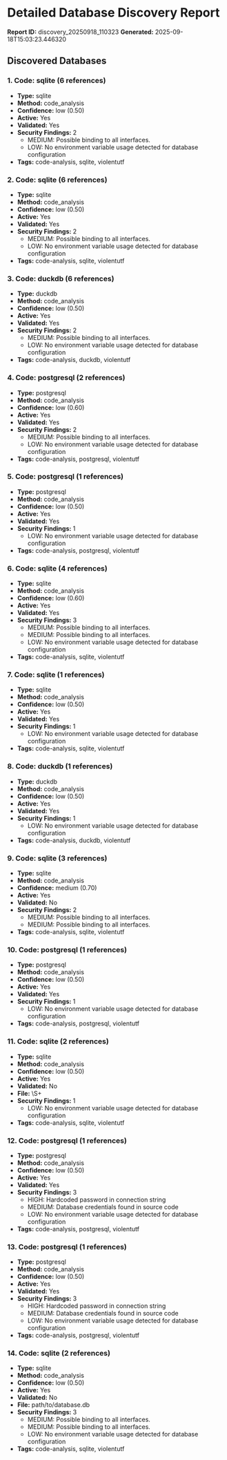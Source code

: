 # Detailed Database Discovery Report

**Report ID:** discovery_20250918_110323
**Generated:** 2025-09-18T15:03:23.446320

## Discovered Databases

### 1. Code: sqlite (6 references)

- **Type:** sqlite
- **Method:** code_analysis
- **Confidence:** low (0.50)
- **Active:** Yes
- **Validated:** Yes
- **Security Findings:** 2
  - MEDIUM: Possible binding to all interfaces.
  - LOW: No environment variable usage detected for database configuration
- **Tags:** code-analysis, sqlite, violentutf

### 2. Code: sqlite (6 references)

- **Type:** sqlite
- **Method:** code_analysis
- **Confidence:** low (0.50)
- **Active:** Yes
- **Validated:** Yes
- **Security Findings:** 2
  - MEDIUM: Possible binding to all interfaces.
  - LOW: No environment variable usage detected for database configuration
- **Tags:** code-analysis, sqlite, violentutf

### 3. Code: duckdb (6 references)

- **Type:** duckdb
- **Method:** code_analysis
- **Confidence:** low (0.50)
- **Active:** Yes
- **Validated:** Yes
- **Security Findings:** 2
  - MEDIUM: Possible binding to all interfaces.
  - LOW: No environment variable usage detected for database configuration
- **Tags:** code-analysis, duckdb, violentutf

### 4. Code: postgresql (2 references)

- **Type:** postgresql
- **Method:** code_analysis
- **Confidence:** low (0.60)
- **Active:** Yes
- **Validated:** Yes
- **Security Findings:** 2
  - MEDIUM: Possible binding to all interfaces.
  - LOW: No environment variable usage detected for database configuration
- **Tags:** code-analysis, postgresql, violentutf

### 5. Code: postgresql (1 references)

- **Type:** postgresql
- **Method:** code_analysis
- **Confidence:** low (0.50)
- **Active:** Yes
- **Validated:** Yes
- **Security Findings:** 1
  - LOW: No environment variable usage detected for database configuration
- **Tags:** code-analysis, postgresql, violentutf

### 6. Code: sqlite (4 references)

- **Type:** sqlite
- **Method:** code_analysis
- **Confidence:** low (0.60)
- **Active:** Yes
- **Validated:** Yes
- **Security Findings:** 3
  - MEDIUM: Possible binding to all interfaces.
  - MEDIUM: Possible binding to all interfaces.
  - LOW: No environment variable usage detected for database configuration
- **Tags:** code-analysis, sqlite, violentutf

### 7. Code: sqlite (1 references)

- **Type:** sqlite
- **Method:** code_analysis
- **Confidence:** low (0.50)
- **Active:** Yes
- **Validated:** Yes
- **Security Findings:** 1
  - LOW: No environment variable usage detected for database configuration
- **Tags:** code-analysis, sqlite, violentutf

### 8. Code: duckdb (1 references)

- **Type:** duckdb
- **Method:** code_analysis
- **Confidence:** low (0.50)
- **Active:** Yes
- **Validated:** Yes
- **Security Findings:** 1
  - LOW: No environment variable usage detected for database configuration
- **Tags:** code-analysis, duckdb, violentutf

### 9. Code: sqlite (3 references)

- **Type:** sqlite
- **Method:** code_analysis
- **Confidence:** medium (0.70)
- **Active:** Yes
- **Validated:** No
- **Security Findings:** 2
  - MEDIUM: Possible binding to all interfaces.
  - MEDIUM: Possible binding to all interfaces.
- **Tags:** code-analysis, sqlite, violentutf

### 10. Code: postgresql (1 references)

- **Type:** postgresql
- **Method:** code_analysis
- **Confidence:** low (0.50)
- **Active:** Yes
- **Validated:** Yes
- **Security Findings:** 1
  - LOW: No environment variable usage detected for database configuration
- **Tags:** code-analysis, postgresql, violentutf

### 11. Code: sqlite (2 references)

- **Type:** sqlite
- **Method:** code_analysis
- **Confidence:** low (0.50)
- **Active:** Yes
- **Validated:** No
- **File:** \S+
- **Security Findings:** 1
  - LOW: No environment variable usage detected for database configuration
- **Tags:** code-analysis, sqlite, violentutf

### 12. Code: postgresql (1 references)

- **Type:** postgresql
- **Method:** code_analysis
- **Confidence:** low (0.50)
- **Active:** Yes
- **Validated:** Yes
- **Security Findings:** 3
  - HIGH: Hardcoded password in connection string
  - MEDIUM: Database credentials found in source code
  - LOW: No environment variable usage detected for database configuration
- **Tags:** code-analysis, postgresql, violentutf

### 13. Code: postgresql (1 references)

- **Type:** postgresql
- **Method:** code_analysis
- **Confidence:** low (0.50)
- **Active:** Yes
- **Validated:** Yes
- **Security Findings:** 3
  - HIGH: Hardcoded password in connection string
  - MEDIUM: Database credentials found in source code
  - LOW: No environment variable usage detected for database configuration
- **Tags:** code-analysis, postgresql, violentutf

### 14. Code: sqlite (2 references)

- **Type:** sqlite
- **Method:** code_analysis
- **Confidence:** low (0.50)
- **Active:** Yes
- **Validated:** No
- **File:** path/to/database.db
- **Security Findings:** 3
  - MEDIUM: Possible binding to all interfaces.
  - MEDIUM: Possible binding to all interfaces.
  - LOW: No environment variable usage detected for database configuration
- **Tags:** code-analysis, sqlite, violentutf
